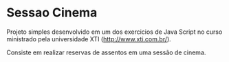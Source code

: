 # Sessao Cinema

Projeto simples desenvolvido em um dos exercicios de Java Script no curso ministrado pela universidade XTI (http://www.xti.com.br/).

Consiste em realizar reservas de assentos em uma sessão de cinema.
